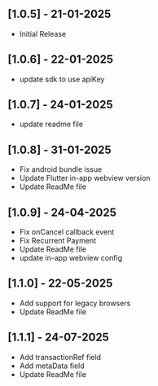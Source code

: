 ## [1.0.5] - 21-01-2025
* Initial Release

## [1.0.6] - 22-01-2025
* update sdk to use apiKey

## [1.0.7] - 24-01-2025
* update readme file

## [1.0.8] - 31-01-2025
* Fix android bundle issue
* Update Flutter in-app webview version
* Update ReadMe file

## [1.0.9] - 24-04-2025
* Fix onCancel callback event
* Fix Recurrent Payment
* Update ReadMe file
* update in-app webview config

## [1.1.0] - 22-05-2025
* Add support for legacy browsers
* Update ReadMe file

## [1.1.1] - 24-07-2025
* Add transactionRef field
* Add metaData field
* Update ReadMe file
